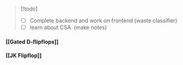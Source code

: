 >[!todo] 
>- [ ] Complete backend and work on frontend (waste classifier)
>- [ ] learn about CSA. (make notes)

#### [[Gated D-flipflops]]
#### [[JK Flipflop]]
####
